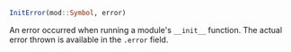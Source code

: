 ```julia
InitError(mod::Symbol, error)
```

An error occurred when running a module's `__init__` function. The actual error thrown is available in the `.error` field.
